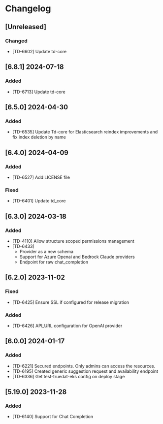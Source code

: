 # Changelog

## [Unreleased]

### Changed

- [TD-6602] Update td-core

## [6.8.1] 2024-07-18

### Added

- [TD-6713] Update td-core

## [6.5.0] 2024-04-30

### Added

- [TD-6535] Update Td-core for Elasticsearch reindex improvements and fix index deletion by name

## [6.4.0] 2024-04-09

### Added

- [TD-6527] Add LICENSE file

### Fixed

- [TD-6401] Update td_core

## [6.3.0] 2024-03-18

### Added

- [TD-4110] Allow structure scoped permissions management
- [TD-6433]
  - Provider as a new schema
  - Support for Azure Openai and Bedrock Claude providers
  - Endpoint for raw chat_completion

## [6.2.0] 2023-11-02

### Fixed

- [TD-6425] Ensure SSL if configured for release migration

### Added

- [TD-6426] API_URL configuration for OpenAI provider

## [6.0.0] 2024-01-17

### Added

- [TD-6221] Secured endpoints. Only admins can access the resources.
- [TD-6195] Created generic suggestion request and availability endpoint
- [TD-6336] Get test-truedat-eks config on deploy stage

## [5.19.0] 2023-11-28

### Added

- [TD-6140] Support for Chat Completion
